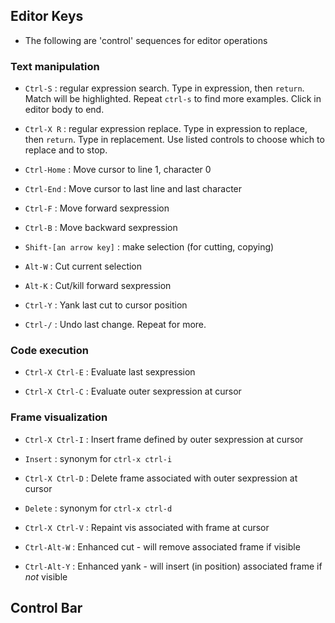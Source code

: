 
## Editor Keys

* The following are 'control' sequences for editor operations

### Text manipulation

  * `Ctrl-S` : regular expression search. Type in expression, then `return`. Match will be highlighted. Repeat `ctrl-s` to find more examples. Click in editor body to end.

  * `Ctrl-X R` : regular expression replace. Type in expression to replace, then `return`. Type in replacement. Use listed controls to choose which to replace and to stop.

  * `Ctrl-Home` : Move cursor to line 1, character 0

  * `Ctrl-End`  : Move cursor to last line and last character

  * `Ctrl-F` : Move forward sexpression

  * `Ctrl-B` : Move backward sexpression

  * `Shift-[an arrow key]` : make selection (for cutting, copying)

  * `Alt-W` : Cut current selection

  * `Alt-K` : Cut/kill forward sexpression

  * `Ctrl-Y` : Yank last cut to cursor position

  * `Ctrl-/` : Undo last change. Repeat for more.


### Code execution

  * `Ctrl-X Ctrl-E` : Evaluate last sexpression

  * `Ctrl-X Ctrl-C` : Evaluate outer sexpression at cursor


### Frame visualization

  * `Ctrl-X Ctrl-I` : Insert frame defined by outer sexpression at cursor
  * `Insert` : synonym for `ctrl-x ctrl-i`

  * `Ctrl-X Ctrl-D` : Delete frame associated with outer sexpression at cursor
  * `Delete` : synonym for `ctrl-x ctrl-d`

  * `Ctrl-X Ctrl-V` : Repaint vis associated with frame at cursor

  * `Ctrl-Alt-W` : Enhanced cut - will remove associated frame if visible
  * `Ctrl-Alt-Y` : Enhanced yank - will insert (in position) associated frame if *not* visible


## Control Bar